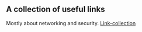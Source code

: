 ## A collection of useful links
Mostly about networking and security.
[Link-collection](https://sdaaish.github.io/link-collection/links.html)
